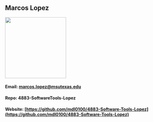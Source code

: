 ## Marcos Lopez
<img src="https://github.com/mdl0100/4883-Software-Tools-Lopez/assets/7751091/fe47b210-8a5b-4fd9-9b3b-cf1a862ff71c" width=200>

#### Email: [marcos.lopez@msutexas.edu](mailto:marcos.lopez@msutexas.edu)
#### Repo: 4883-SoftwareTools-Lopez
#### Website: [https://github.com/mdl0100/4883-Software-Tools-Lopez](https://github.com/mdl0100/4883-Software-Tools-Lopez)
